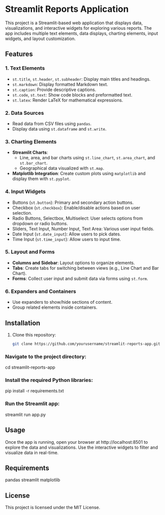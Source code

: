 # Streamlit Reports Application

This project is a Streamlit-based web application that displays data, visualizations, and interactive widgets for exploring various reports. The app includes multiple text elements, data displays, charting elements, input widgets, and layout customization.

## Features

### 1. **Text Elements**
   - `st.title`, `st.header`, `st.subheader`: Display main titles and headings.
   - `st.markdown`: Display formatted Markdown text.
   - `st.caption`: Provide descriptive captions.
   - `st.code`, `st.text`: Show code blocks and preformatted text.
   - `st.latex`: Render LaTeX for mathematical expressions.

### 2. **Data Sources**
   - Read data from CSV files using `pandas`.
   - Display data using `st.dataframe` and `st.write`.

### 3. **Charting Elements**
   - **Streamlit Charts**: 
     - Line, area, and bar charts using `st.line_chart`, `st.area_chart`, and `st.bar_chart`.
     - Geographical data visualized with `st.map`.
   - **Matplotlib Integration**: Create custom plots using `matplotlib` and display them with `st.pyplot`.

### 4. **Input Widgets**
   - Buttons (`st.button`): Primary and secondary action buttons.
   - Checkbox (`st.checkbox`): Enable/disable actions based on user selection.
   - Radio Buttons, Selectbox, Multiselect: User selects options from dropdown or radio buttons.
   - Sliders, Text Input, Number Input, Text Area: Various user input fields.
   - Date Input (`st.date_input`): Allow users to pick dates.
   - Time Input (`st.time_input`): Allow users to input time.

### 5. **Layout and Forms**
   - **Columns and Sidebar**: Layout options to organize elements.
   - **Tabs**: Create tabs for switching between views (e.g., Line Chart and Bar Chart).
   - **Forms**: Collect user input and submit data via forms using `st.form`.

### 6. **Expanders and Containers**
   - Use expanders to show/hide sections of content.
   - Group related elements inside containers.

## Installation

1. Clone this repository:
   ```bash
   git clone https://github.com/yourusername/streamlit-reports-app.git

### Navigate to the project directory:
cd streamlit-reports-app

### Install the required Python libraries:
pip install -r requirements.txt

### Run the Streamlit app:
streamlit run app.py

## Usage
Once the app is running, open your browser at http://localhost:8501 to explore the data and visualizations.
Use the interactive widgets to filter and visualize data in real-time.

## Requirements
pandas
streamlit
matplotlib

## License
This project is licensed under the MIT License.
